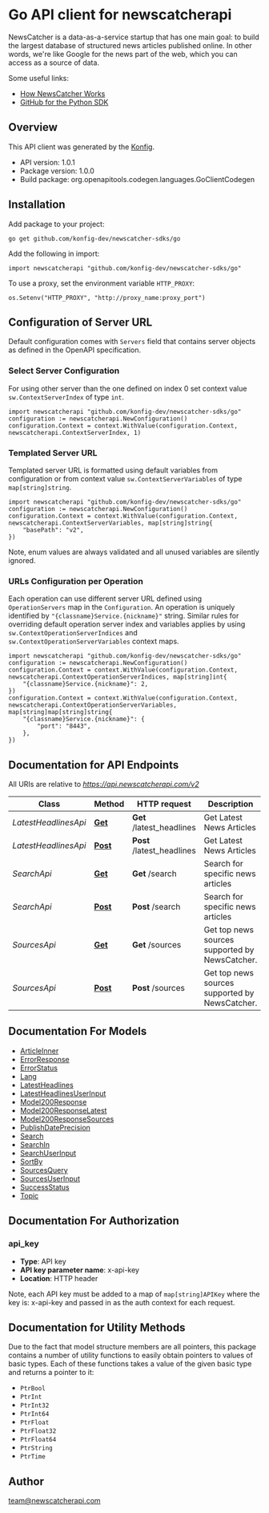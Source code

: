 # Go API client for newscatcherapi

NewsCatcher is a data-as-a-service startup that has one main goal:
to build the largest database of structured news articles published online.
In other words, we're like Google for the news part of the web, which you can access as a source of data.

Some useful links:
- [How NewsCatcher Works](https://docs.newscatcherapi.com/knowledge-base/how-newscatcher-works)
- [GitHub for the Python SDK](https://github.com/NewscatcherAPI/newscatcherapi-sdk-python)


## Overview
This API client was generated by the [Konfig](https://konfigthis.com).

- API version: 1.0.1
- Package version: 1.0.0
- Build package: org.openapitools.codegen.languages.GoClientCodegen

## Installation

Add package to your project:

```shell
go get github.com/konfig-dev/newscatcher-sdks/go
```

Add the following in import:

```golang
import newscatcherapi "github.com/konfig-dev/newscatcher-sdks/go"
```

To use a proxy, set the environment variable `HTTP_PROXY`:

```golang
os.Setenv("HTTP_PROXY", "http://proxy_name:proxy_port")
```

## Configuration of Server URL

Default configuration comes with `Servers` field that contains server objects as defined in the OpenAPI specification.

### Select Server Configuration

For using other server than the one defined on index 0 set context value `sw.ContextServerIndex` of type `int`.

```golang
import newscatcherapi "github.com/konfig-dev/newscatcher-sdks/go"
configuration := newscatcherapi.NewConfiguration()
configuration.Context = context.WithValue(configuration.Context, newscatcherapi.ContextServerIndex, 1)
```

### Templated Server URL

Templated server URL is formatted using default variables from configuration or from context value `sw.ContextServerVariables` of type `map[string]string`.

```golang
import newscatcherapi "github.com/konfig-dev/newscatcher-sdks/go"
configuration := newscatcherapi.NewConfiguration()
configuration.Context = context.WithValue(configuration.Context, newscatcherapi.ContextServerVariables, map[string]string{
	"basePath": "v2",
})
```

Note, enum values are always validated and all unused variables are silently ignored.

### URLs Configuration per Operation

Each operation can use different server URL defined using `OperationServers` map in the `Configuration`.
An operation is uniquely identified by `"{classname}Service.{nickname}"` string.
Similar rules for overriding default operation server index and variables applies by using `sw.ContextOperationServerIndices` and `sw.ContextOperationServerVariables` context maps.

```golang
import newscatcherapi "github.com/konfig-dev/newscatcher-sdks/go"
configuration := newscatcherapi.NewConfiguration()
configuration.Context = context.WithValue(configuration.Context, newscatcherapi.ContextOperationServerIndices, map[string]int{
	"{classname}Service.{nickname}": 2,
})
configuration.Context = context.WithValue(configuration.Context, newscatcherapi.ContextOperationServerVariables, map[string]map[string]string{
	"{classname}Service.{nickname}": {
		"port": "8443",
	},
})
```

## Documentation for API Endpoints

All URIs are relative to *https://api.newscatcherapi.com/v2*

Class | Method | HTTP request | Description
------------ | ------------- | ------------- | -------------
*LatestHeadlinesApi* | [**Get**](docs/LatestHeadlinesApi.md#get) | **Get** /latest_headlines | Get Latest News Articles
*LatestHeadlinesApi* | [**Post**](docs/LatestHeadlinesApi.md#post) | **Post** /latest_headlines | Get Latest News Articles
*SearchApi* | [**Get**](docs/SearchApi.md#get) | **Get** /search | Search for specific news articles
*SearchApi* | [**Post**](docs/SearchApi.md#post) | **Post** /search | Search for specific news articles
*SourcesApi* | [**Get**](docs/SourcesApi.md#get) | **Get** /sources | Get top news sources supported by NewsCatcher.
*SourcesApi* | [**Post**](docs/SourcesApi.md#post) | **Post** /sources | Get top news sources supported by NewsCatcher.


## Documentation For Models

 - [ArticleInner](docs/ArticleInner.md)
 - [ErrorResponse](docs/ErrorResponse.md)
 - [ErrorStatus](docs/ErrorStatus.md)
 - [Lang](docs/Lang.md)
 - [LatestHeadlines](docs/LatestHeadlines.md)
 - [LatestHeadlinesUserInput](docs/LatestHeadlinesUserInput.md)
 - [Model200Response](docs/Model200Response.md)
 - [Model200ResponseLatest](docs/Model200ResponseLatest.md)
 - [Model200ResponseSources](docs/Model200ResponseSources.md)
 - [PublishDatePrecision](docs/PublishDatePrecision.md)
 - [Search](docs/Search.md)
 - [SearchIn](docs/SearchIn.md)
 - [SearchUserInput](docs/SearchUserInput.md)
 - [SortBy](docs/SortBy.md)
 - [SourcesQuery](docs/SourcesQuery.md)
 - [SourcesUserInput](docs/SourcesUserInput.md)
 - [SuccessStatus](docs/SuccessStatus.md)
 - [Topic](docs/Topic.md)


## Documentation For Authorization



### api_key

- **Type**: API key
- **API key parameter name**: x-api-key
- **Location**: HTTP header

Note, each API key must be added to a map of `map[string]APIKey` where the key is: x-api-key and passed in as the auth context for each request.


## Documentation for Utility Methods

Due to the fact that model structure members are all pointers, this package contains
a number of utility functions to easily obtain pointers to values of basic types.
Each of these functions takes a value of the given basic type and returns a pointer to it:

* `PtrBool`
* `PtrInt`
* `PtrInt32`
* `PtrInt64`
* `PtrFloat`
* `PtrFloat32`
* `PtrFloat64`
* `PtrString`
* `PtrTime`

## Author

team@newscatcherapi.com

